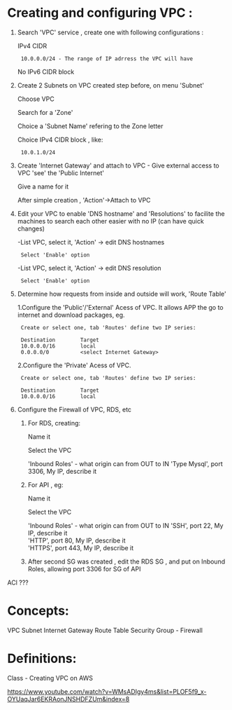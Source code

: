 # Creating and configuring VPC :

1. Search 'VPC' service , create one with following configurations :

    IPv4 CIDR 

        10.0.0.0/24 - The range of IP adrress the VPC will have

    No IPv6 CIDR block

2. Create 2 Subnets on VPC created step before, on menu 'Subnet'

    Choose VPC

    Search for a 'Zone' 
 
    Choice a 'Subnet Name' refering to the Zone letter

    Choice IPv4 CIDR block , like:

        10.0.1.0/24

3. Create 'Internet Gateway' and attach to VPC - Give external access to VPC 'see' the 'Public Internet'

    Give a name for it

    After simple creation , 'Action'->Attach to VPC

4. Edit your VPC to enable 'DNS hostname' and 'Resolutions' to facilite the machines to search each other easier with no IP (can have quick changes)

    -List VPC, select it, 'Action' -> edit DNS hostnames

        Select 'Enable' option

    -List VPC, select it, 'Action' -> edit DNS resolution

        Select 'Enable' option

5. Determine how requests from inside and outside will work, 'Route Table'

    1.Configure the 'Public'/'External' Acess of VPC. It allows APP the go to internet and download packages, eg.

        Create or select one, tab 'Routes' define two IP series:

        Destination        Target
        10.0.0.0/16        local
        0.0.0.0/0          <select Internet Gateway>

    2.Configure the 'Private' Acess of VPC. 

        Create or select one, tab 'Routes' define two IP series:

        Destination        Target
        10.0.0.0/16        local

6. Configure the Firewall of VPC, RDS, etc

    1. For RDS, creating:

        Name it

        Select the VPC

        'Inbound Roles' - what origin can from OUT to IN 
            'Type Mysql', port 3306, My IP, describe it

    2. For API , eg:

        Name it

        Select the VPC

        'Inbound Roles' - what origin can from OUT to IN 
            'SSH', port 22, My IP, describe it  
            'HTTP', port 80, My IP, describe it  
            'HTTPS', port 443, My IP, describe it  

    3. After second SG was created , edit the RDS SG , and put on Inbound Roles, allowing port 3306 for SG of API

ACl ???

# Concepts:

VPC
Subnet
Internet Gateway
Route Table
Security Group - Firewall

# Definitions:

Class - Creating VPC on AWS

https://www.youtube.com/watch?v=WMsADIgy4ms&list=PLOF5f9_x-OYUaqJar6EKRAonJNSHDFZUm&index=8
